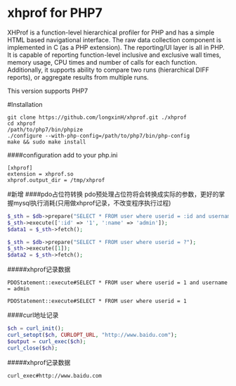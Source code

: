 # xhprof for PHP7
XHProf is a function-level hierarchical profiler for PHP and has a simple HTML based navigational interface. The raw data collection component is implemented in C (as a PHP extension). The reporting/UI layer is all in PHP. It is capable of reporting function-level inclusive and exclusive wall times, memory usage, CPU times and number of calls for each function. Additionally, it supports ability to compare two runs (hierarchical DIFF reports), or aggregate results from multiple runs.

This version supports PHP7

#Installation
```
git clone https://github.com/longxinH/xhprof.git ./xhprof
cd xhprof
/path/to/php7/bin/phpize
./configure --with-php-config=/path/to/php7/bin/php-config
make && sudo make install
```

####configuration add to your php.ini
```
[xhprof]
extension = xhprof.so
xhprof.output_dir = /tmp/xhprof
```

#新增
####pdo占位符转换
pdo预处理占位符将会转换成实际的参数，更好的掌握mysql执行消耗(只用做xhprof记录，不改变程序执行过程)
```php
$_sth = $db->prepare("SELECT * FROM user where userid = :id and username = :name");
$_sth->execute([':id' => '1', ':name' => 'admin']);
$data1 = $_sth->fetch();

$_sth = $db->prepare("SELECT * FROM user where userid = ?");
$_sth->execute([1]);
$data2 = $_sth->fetch();
```
#####xhprof记录数据
```
PDOStatement::execute#SELECT * FROM user where userid = 1 and username = admin

PDOStatement::execute#SELECT * FROM user where userid = 1
```

####curl地址记录
```php
$ch = curl_init();
curl_setopt($ch, CURLOPT_URL, "http://www.baidu.com");
$output = curl_exec($ch);
curl_close($ch);
```
#####xhprof记录数据
```
curl_exec#http://www.baidu.com
```
